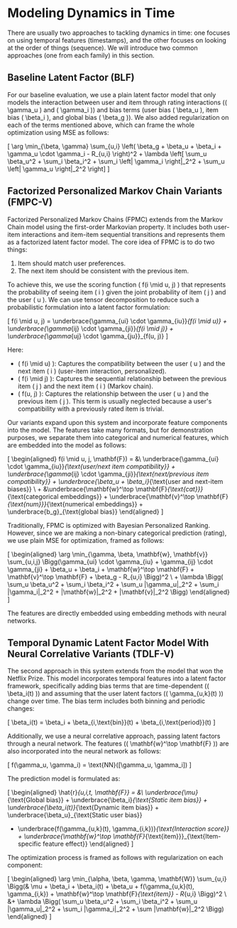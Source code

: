 # Modeling Dynamics in Time

There are usually two approaches to tackling dynamics in time: one focuses on using temporal features (timestamps), and the other focuses on looking at the order of things (sequence). We will introduce two common approaches (one from each family) in this section.

## Baseline Latent Factor (BLF)

For our baseline evaluation, we use a plain latent factor model that only models the interaction between user and item through rating interactions (\( \gamma_u \) and \( \gamma_i \)) and bias terms (user bias \( \beta_u \), item bias \( \beta_i \), and global bias \( \beta_g \)). We also added regularization on each of the terms mentioned above, which can frame the whole optimization using MSE as follows:

\[
\arg \min_{\beta, \gamma} \sum_{u,i} \left( \beta_g + \beta_u + \beta_i + \gamma_u \cdot \gamma_i - R_{u,i} \right)^2 + \lambda \left[ \sum_u \beta_u^2 + \sum_i \beta_i^2 + \sum_i \left\| \gamma_i \right\|_2^2 + \sum_u \left\| \gamma_u \right\|_2^2 \right]
\]

## Factorized Personalized Markov Chain Variants (FMPC-V)

Factorized Personalized Markov Chains (FPMC) extends from the Markov Chain model using the first-order Markovian property. It includes both user-item interactions and item-item sequential transitions and represents them as a factorized latent factor model. The core idea of FPMC is to do two things:

1. Item should match user preferences.
2. The next item should be consistent with the previous item.

To achieve this, we use the scoring function \( f(i \mid u, j) \) that represents the probability of seeing item \( i \) given the joint probability of item \( j \) and the user \( u \). We can use tensor decomposition to reduce such a probabilistic formulation into a latent factor formulation:

\[
f(i \mid u, j) = \underbrace{\gamma_{ui} \cdot \gamma_{iu}}_{f(i \mid u)} + \underbrace{\gamma_{ij} \cdot \gamma_{ji}}_{f(i \mid j)} + \underbrace{\gamma_{uj} \cdot \gamma_{ju}}_{f(u, j)}
\]

Here:
- \( f(i \mid u) \): Captures the compatibility between the user \( u \) and the next item \( i \) (user-item interaction, personalized).
- \( f(i \mid j) \): Captures the sequential relationship between the previous item \( j \) and the next item \( i \) (Markov chain).
- \( f(u, j) \): Captures the relationship between the user \( u \) and the previous item \( j \). This term is usually neglected because a user's compatibility with a previously rated item is trivial.

Our variants expand upon this system and incorporate feature components into the model. The features take many formats, but for demonstration purposes, we separate them into categorical and numerical features, which are embedded into the model as follows:

\[
\begin{aligned}
f(i \mid u, j, \mathbf{F}) = &\ 
\underbrace{\gamma_{ui} \cdot \gamma_{iu}}_{\text{user/next item compatibility}} + 
\underbrace{\gamma_{ij} \cdot \gamma_{ji}}_{\text{next/previous item compatibility}} + \underbrace{\beta_u + \beta_i}_{\text{user and next-item biases}} \\ + 
&\underbrace{\mathbf{w}^\top \mathbf{F}_{\text{cat}}}_{\text{categorical embeddings}} + \underbrace{\mathbf{v}^\top \mathbf{F}_{\text{num}}}_{\text{numerical embeddings}} + 
\underbrace{b_g}_{\text{global bias}}
\end{aligned}
\]

Traditionally, FPMC is optimized with Bayesian Personalized Ranking. However, since we are making a non-binary categorical prediction (rating), we use plain MSE for optimization, framed as follows:

\[
\begin{aligned}
\arg \min_{\gamma, \beta, \mathbf{w}, \mathbf{v}} \sum_{u,i,j} 
\Bigg(\gamma_{ui} \cdot \gamma_{iu} + \gamma_{ij} \cdot \gamma_{ji} + 
\beta_u + \beta_i + \mathbf{w}^\top \mathbf{F} + 
\mathbf{v}^\top \mathbf{F} + 
\beta_g - R_{u,i}
\Bigg)^2 \\ + 
\lambda \Bigg( \sum_u \beta_u^2 + \sum_i \beta_i^2 + \sum_u \|\gamma_u\|_2^2 + \sum_i \|\gamma_i\|_2^2 + \|\mathbf{w}\|_2^2 + \|\mathbf{v}\|_2^2 \Bigg)
\end{aligned}
\]

The features are directly embedded using embedding methods with neural networks.

## Temporal Dynamic Latent Factor Model With Neural Correlative Variants (TDLF-V)

The second approach in this system extends from the model that won the Netflix Prize. This model incorporates temporal features into a latent factor framework, specifically adding bias terms that are time-dependent (\( \beta_i(t) \)) and assuming that the user latent factors (\( \gamma_{u,k}(t) \)) change over time. The bias term includes both binning and periodic changes:

\[
\beta_i(t) = \beta_i + \beta_{i,\text{bin}}(t) + \beta_{i,\text{period}}(t)
\]

Additionally, we use a neural correlative approach, passing latent factors through a neural network. The features (\( \mathbf{w}^\top \mathbf{F} \)) are also incorporated into the neural network as follows:

\[
f(\gamma_u, \gamma_i) = \text{NN}([\gamma_u, \gamma_i])
\]

The prediction model is formulated as:

\[
\begin{aligned}
\hat{r}_{u,i,t, \mathbf{F}} = &\ 
\underbrace{\mu}_{\text{Global bias}} + 
\underbrace{\beta_i}_{\text{Static item bias}} + 
\underbrace{\beta_i(t)}_{\text{Dynamic item bias}} + \underbrace{\beta_u}_{\text{Static user bias}}
+ \underbrace{f(\gamma_{u,k}(t), \gamma_{i,k})}_{\text{Interaction score}} + 
\underbrace{\mathbf{w}^\top \mathbf{F}_{\text{item}}}_{\text{Item-specific feature effect}}
\end{aligned}
\]

The optimization process is framed as follows with regularization on each component:

\[
\begin{aligned}
\arg \min_{\alpha, \beta, \gamma, \mathbf{W}} \sum_{u,i} 
\Bigg(&
\mu + \beta_i + \beta_i(t) + \beta_u + f(\gamma_{u,k}(t), \gamma_{i,k}) + \mathbf{w}^\top \mathbf{F}_{\text{item}} - R_{u,i}
\Bigg)^2 \\
&+ 
\lambda \Bigg( \sum_u \beta_u^2 + \sum_i \beta_i^2 + \sum_u \|\gamma_u\|_2^2 + \sum_i \|\gamma_i\|_2^2 + \sum \|\mathbf{w}\|_2^2 \Bigg)
\end{aligned}
\]
